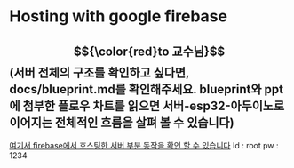 # Hosting with google firebase
## $${\color{red}to 교수님}$$ (서버 전체의 구조를 확인하고 싶다면, docs/blueprint.md를 확인해주세요. blueprint와 ppt에 첨부한 플로우 차트를 읽으면 서버-esp32-아두이노로 이어지는 전체적인 흐름을 살펴 볼 수 있습니다)
[여기서 firebase에서 호스팅한 서버 부분 동작을 확인 할 수 있습니다](https://studio--medimate-scheduler.us-central1.hosted.app/)
Id : root
pw : 1234
